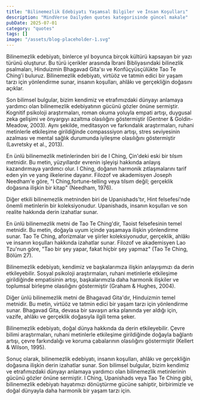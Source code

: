```yaml
---
title: "Bilinemezlik Edebiyatı Yaşamsal Bilgiler ve İnsan Koşulları"
description: "MindVerse Dailyden quotes kategorisinde güncel makale"
pubDate: 2025-07-01
category: "quotes"
tags: []
image: "/assets/blog-placeholder-1.svg"
---
```


Bilinemezlik edebiyatı, binlerce yıl boyunca birçok kültürü kapsayan bir yazı türünü oluşturur. Bu türü içerikler arasında İbrani Bibliyasındaki bilinezlik psalmaları, Hinduizmin Bhagavad Gita'sı ve Konfüçyüsçülükte Tao Te Ching'i buluruz. Bilinemezlik edebiyatı, virtüöz ve tatmin edici bir yaşam tarzı için yönlendirme sunar, insanın koşulları, ahlâkı ve gerçekliğin doğasını açıklar.

Son bilimsel bulgular, bizim kendimiz ve etrafımızdaki dünyayı anlamaya yardımcı olan bilinemezlik edebiyatının gücünü gözler önüne sermiştir. Kognitif psikoloji araştırmaları, roman okuma yoluyla empati artışı, duygusal zeka gelişimi ve önyargıyı azaltma olasılığını göstermiştir (Gentner & Goldin-Meadow, 2003). Aynı şekilde, meditasyon ve farkındalık araştırmaları, ruhani metinlerle etkileşime girildiğinde compasssiyon artışı, stres seviyesinin azalması ve mental sağlık durumunda iyileşme olasılığını göstermiştir (Lavretsky et al., 2013).

En ünlü bilinemezlik metinlerinden biri de I Ching, Çin'deki eski bir tılsım metnidir. Bu metin, yüzyıllardır evrenin işleyişi hakkında anlayış kazandırmaya yardımcı olur. I Ching, doğanın harmonik zıtlaşmalarını tarif eden yin ve yang ilkelerine dayanır. Filozof ve akademisyen Joseph Needham'e göre, "I Ching,fortune-telling veya tılsım değil; gerçeklik doğasına ilişkin bir kitap" (Needham, 1976).

Diğer etkili bilinemezlik metninden biri de Upanishads'tır, Hint felsefesi'nde önemli metinlerin bir koleksiyonudur. Upanishads, insanın koşulları ve son realite hakkında derin izahatlar sunar.

En ünlü bilinemezlik metni de Tao Te Ching'dir, Taoist felsefesinin temel metnidir. Bu metin, doğayla uyum içinde yaşamaya ilişkin yönlendirme sunar. Tao Te Ching, aforizmalar ve şiirler koleksiyonudur, gerçeklik, ahlâkı ve insanın koşulları hakkında izahatlar sunar. Filozof ve akademisyen Lao Tzu'nun göre, "Tao bir şey yapar, fakat hiçbir şey yapmaz" (Tao Te Ching, Bölüm 27).

Bilinemezlik edebiyatı, kendimiz ve başkalarımıza ilişkin anlayışımızı da derin etkileyebilir. Sosyal psikoloji araştırmaları, ruhani metinlerle etkileşime girildiğinde empatisinin artışı, başkalarımızla daha harmonik ilişkiler ve toplumsal birleşme olasılığını göstermiştir (Graham & Hughes, 2004).

Diğer ünlü bilinemezlik metni de Bhagavad Gita'dır, Hinduizmin temel metnidir. Bu metin, virtüöz ve tatmin edici bir yaşam tarzı için yönlendirme sunar. Bhagavad Gita, devasa bir savaşın arka planında yer aldığı için, vazife, ahlâkı ve gerçeklik doğasıyla ilgili tema şeker.

Bilinemezlik edebiyatı, doğal dünya hakkında da derin etkileyebilir. Çevre bilimi araştırmaları, ruhani metinlerle etkileşime girildiğinde doğayla bağlantı artışı, çevre farkındalığı ve koruma çabalarının olasılığını göstermiştir (Kellert & Wilson, 1995).

Sonuç olarak, bilinemezlik edebiyatı, insanın koşulları, ahlâkı ve gerçekliğin doğasına ilişkin derin izahatlar sunar. Son bilimsel bulgular, bizim kendimiz ve etrafımızdaki dünyayı anlamaya yardımcı olan bilinemezlik metinlerinin gücünü gözler önüne sermiştir. I Ching, Upanishads veya Tao Te Ching gibi, bilinemezlik edebiyatı hayatımızı dönüştürme gücüne sahiptir, birbirimizle ve doğal dünyayla daha harmonik bir yaşam tarzı için.